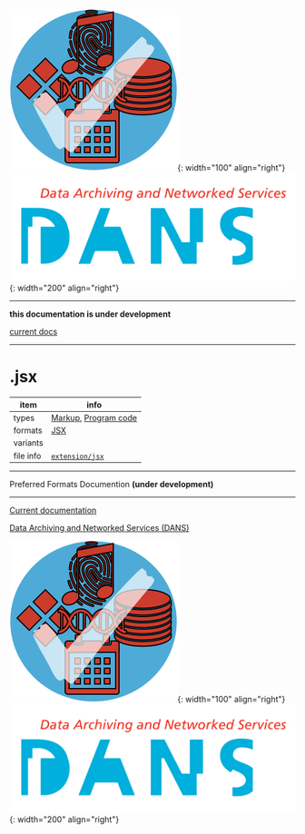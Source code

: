 ![img](../images/formats.png){: width="100" align="right"}
![img](../images/DANS.png){: width="200" align="right"}

---

**this documentation is under development**

[current docs]({{preferredFormats}})

---



# .jsx

item | info
--- | ---
types | [Markup](../dataTypes/markup.md), [Program code](../dataTypes/programCode.md)
formats | [JSX](../fileFormats/jsx.md)
variants | 
file info | [`extension/jsx`]({{fileinfo}}/jsx)




---

Preferred Formats Documention **(under development)**

---

[Current documentation]({{preferredFormats}})

[Data Archiving and Networked Services (DANS)]({{dans}})

![img](../images/formats.png){: width="100" align="right"}
![img](../images/DANS.png){: width="200" align="right"}
